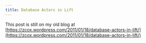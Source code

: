 ```yaml
---
title: Database Actors in Lift
---
```


This post is still on my old blog at [https://zcox.wordpress.com/2011/01/18/database-actors-in-lift/](https://zcox.wordpress.com/2011/01/18/database-actors-in-lift/)

